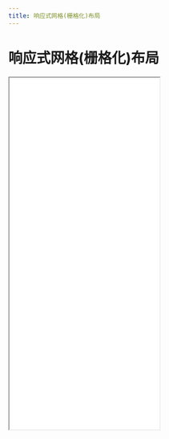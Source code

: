 ```yaml
---
title: 响应式网格(栅格化)布局
---
```


# 响应式网格(栅格化)布局

<iframe src='/html/htmlcss/response/index.html' height='700px'></iframe>